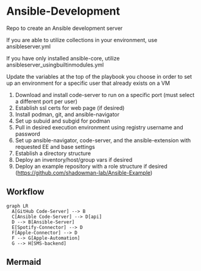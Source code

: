 # Ansible-Development
Repo to create an Ansible development server

If you are able to utilize collections in your environment, use ansibleserver.yml

If you have only installed ansible-core, utilize ansibleserver_usingbuiltinmodules.yml

Update the variables at the top of the playbook you choose in order to set up an environment for a specific user that already exists on a VM
1. Download and install code-server to run on a specific port (must select a different port per user)
2. Establish ssl certs for web page (if desired)
3. Install podman, git, and ansible-navigator
4. Set up subuid and subgid for podman
5. Pull in desired execution environment using registry username and password
6. Set up ansible-navigator, code-server, and the ansible-extension with requested EE and base settings
7. Establish a directory structure
8. Deploy an inventory/host/group vars if desired
9. Deploy an example repository with a role structure if desired (https://github.com/shadowman-lab/Ansible-Example)

## Workflow
```mermaid
graph LR
  A[GitHub Code-Server] --> B
  C[Ansible Code-Server] --> D[api]
  D --> B[Ansible-Server]
  E[Spotify-Connector] --> D
  F[Apple-Connector] --> D
  F --> G[Apple-Automation]
  G --> H[SMS-backend]
```

## Mermaid

